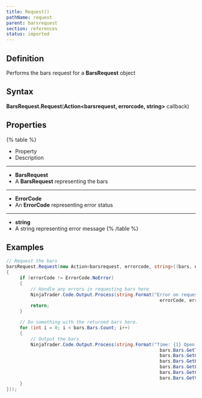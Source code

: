 ```yaml
---
title: Request()
pathName: request
parent: barsrequest
section: references
status: imported
---
```


## Definition

Performs the bars request for a **BarsRequest** object

## Syntax

**BarsRequest.Request**(**Action<barsrequest, errorcode, string>** callback)

## Properties

{% table %}

* Property
* Description

---

* **BarsRequest**
* A **BarsRequest** representing the bars

---

* **ErrorCode**
* An **ErrorCode** representing error status

---

* **string**
* A string representing error message
{% /table %}

## Examples

```csharp
// Request the bars
barsRequest.Request(new Action<barsrequest, errorcode, string>((bars, errorCode, errorMessage) =>
{
     if (errorCode != ErrorCode.NoError)
     {
         // Handle any errors in requesting bars here
         NinjaTrader.Code.Output.Process(string.Format("Error on requesting bars: {0}, {1}",
                                                         errorCode, errorMessage), PrintTo.OutputTab1);
         return;
     }

     // Do something with the returned bars here.
     for (int i = 0; i < bars.Bars.Count; i++)
     {
         // Output the bars
         NinjaTrader.Code.Output.Process(string.Format("Time: {1} Open: {2} High: {3} Low: {4} Close: {5} Volume: {6}",
                                                         bars.Bars.GetTime(i),
                                                         bars.Bars.GetOpen(i),
                                                         bars.Bars.GetHigh(i),
                                                         bars.Bars.GetLow(i),
                                                         bars.Bars.GetClose(i),
                                                         bars.Bars.GetVolume(i)), PrintTo.OutputTab1);
     }
}));
```
